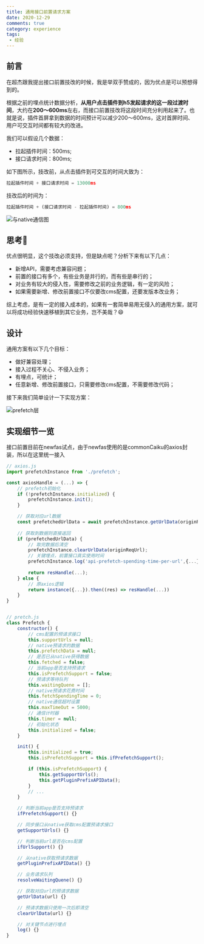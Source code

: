 ```yaml
---
title: 通用接口前置请求方案
date: 2020-12-29
comments: true
category: experience
tags:
 - 经验
---
```


## 前言

在超杰跟我提出接口前置技改的时候，我是举双手赞成的，因为优点是可以预想得到的。

根据之前的埋点统计数据分析，**从用户点击插件到h5发起请求的这一段过渡时间**，大约在**200～600ms**左右，而接口前置技改将这段时间充分利用起来了。也就是说，插件首屏拿到数据的时间预计可以减少200～600ms，这对首屏时间、用户可交互时间都有较大的改进。

我们可以假设几个数据：

* 拉起插件时间：500ms;
* 接口请求时间：800ms;

如下图所示，技改前，从点击插件到可交互的时间大致为：

```js
拉起插件时间 + 接口请求时间 = 13000ms
```

技改后的时间为：

```js
拉起插件时间 + (接口请求时间 - 拉起插件时间) = 800ms
```

![与native通信图]()

## 思考🤔

优点很明显，这个技改必须支持，但是缺点呢？分析下来有以下几点：

* 新增API，需要考虑兼容问题；
* 前置的接口有多个，有些业务是并行的，而有些是串行的；
* 对业务有较大的侵入性，需要修改之前的业务逻辑，有一定的风险；
* 如果需要新增、修改前置接口不仅要改cms配置，还要发版本改业务；

综上考虑，是有一定的接入成本的，如果有一套简单易用无侵入的通用方案，就可以将成功经验快速移植到其它业务，岂不美哉？😄

## 设计

通用方案有以下几个目标：

* 做好兼容处理；
* 接入过程不关心、不侵入业务；
* 有埋点，可统计；
* 任意新增、修改前置接口，只需要修改cms配置，不需要修改代码；

接下来我们简单设计一下实现方案：

![prefetch层]()

## 实现细节一览

接口前置目前在newfas试点，由于newfas使用的是commonCaiku的axios封装，所以在这里统一接入

```js
// axios.js
import prefetchInstance from './prefetch';

const axiosHandle = (...) => {
    // prefetch初始化
    if (!prefetchInstance.initialized) {
        prefetchInstance.init();
    }

    // 获取对应url数据
    const prefetchedUrlData = await prefetchInstance.getUrlData(originReqUrl);
    
    // 获取到数据则直接返回
    if (prefetchedUrlData) {
        // 取完数据后清空
        prefetchInstance.clearUrlData(originReqUrl);
        // 关键埋点，前置接口真实使用时间
        prefetchInstance.log('api-prefetch-spending-time-per-url',{...}）;
        
        return resHandle(...);
    } else {
        // 原axios逻辑
        return instance({...}).then((res) => resHandle(...))
    }
}


// pretch.js
class Prefetch {
    constructor() {
        // cms配置的预请求接口
        this.supportUrls = null;
        // native预请求的数据
        this.prefetchData = null;
        // 是否已从native获得数据
        this.fetched = false;
        // 当前app是否支持预请求
        this.isPrefetchSupport = false;
        // 预请求等待队列
        this.waitingQuene = [];
        // native预请求花费时间
        this.fetchSpendingTime = 0;
        // native通信超时设置
        this.maxTimeOut = 5000;
        // 通信计时器
        this.timer = null;
        // 初始化状态
        this.initialized = false;
    }

    init() {
        this.initialized = true;
        this.isPrefetchSupport = this.ifPrefetchSupport();

        if (this.isPrefetchSupport) {
            this.getSupportUrls();
            this.getPluginPrefixAPIData();
        }
        // ...
    }

    // 判断当前app是否支持预请求
    ifPrefetchSupport() {}

    // 同步接口从native获取cms配置预请求接口
    getSupportUrls() {}

    // 判断当前url是否在cms配置
    ifUrlSupport() {}

    // 从native获取预请求数据
    getPluginPrefixAPIData() {}

    // 业务请求队列
    resolveWaitingQuene() {}

    // 获取对应url的预请求数据
    getUrlData(url) {}

    // 预请求数据只使用一次后即清空
    clearUrlData(url) {}

    // 对关键节点进行埋点
    log() {}
}
```
